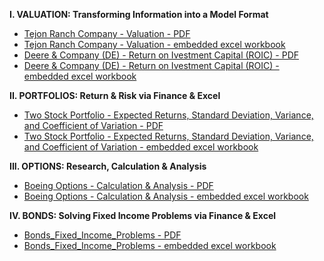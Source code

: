 **I. VALUATION: Transforming Information into a Model Format**

- [Tejon Ranch Company - Valuation - PDF](/ucsd_coursework/Tejon_Ranch_Valuation.pdf) <i class="far fa-file-pdf" style="font-size:26px"> </i>
- [Tejon Ranch Company - Valuation - embedded excel workbook](/ucsd_coursework/post/ucsd_tejon_ranch_co_valuation/) <i class="far fa-file-excel" style="font-size:26px"></i>
- [Deere & Company (DE) - Return on Ivestment Capital (ROIC) - PDF](/ucsd_coursework/Deere_&_Company_(DE)_ROIC.pdf) <i class="far fa-file-pdf" style="font-size:26px"> </i>
- [Deere & Company (DE) - Return on Ivestment Capital (ROIC) - embedded excel workbook](/ucsd_coursework/post/ucsd_deere_company_roic/) <i class="far fa-file-excel" style="font-size:26px"></i>

**II. PORTFOLIOS: Return & Risk via Finance & Excel**

- [Two Stock Portfolio - Expected Returns, Standard Deviation, Variance, and Coefficient of Variation - PDF](/ucsd_coursework/Two_Stock_Portfolio.pdf) <i class="far fa-file-pdf" style="font-size:26px"> </i>
- [Two Stock Portfolio - Expected Returns, Standard Deviation, Variance, and Coefficient of Variation - embedded excel workbook](/ucsd_coursework/post/ucsd_two_stock_portfolio/) <i class="far fa-file-excel" style="font-size:26px"></i>

**III. OPTIONS: Research, Calculation & Analysis**

- [Boeing Options - Calculation & Analysis - PDF](/ucsd_coursework/Boeing_Options.pdf) <i class="far fa-file-pdf" style="font-size:26px"> </i>
- [Boeing Options - Calculation & Analysis - embedded excel workbook](/ucsd_coursework/post/ucsd_boeing_options) <i class="far fa-file-excel" style="font-size:26px"></i>

**IV. BONDS: Solving Fixed Income Problems via Finance & Excel**

- [Bonds_Fixed_Income_Problems - PDF](Bonds_Fixed_Income_Problems.pdf) <i class="far fa-file-pdf" style="font-size:26px"> </i>
- [Bonds_Fixed_Income_Problems - embedded excel workbook](/ucsd_coursework/post/ucsd_bonds_fixed_income_problems) <i class="far fa-file-excel" style="font-size:26px"></i>
